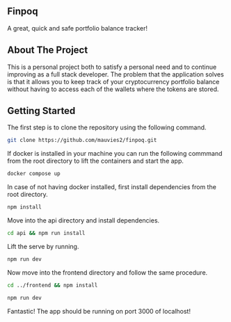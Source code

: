 <!-- TITLE -->

## Finpoq

A great, quick and safe portfolio balance tracker!

<!-- ABOUT THE PROJECT -->

## About The Project

This is a personal project both to satisfy a personal need and to continue improving as a full stack developer. The problem that the application solves is that it allows you to keep track of your cryptocurrency portfolio balance without having to access each of the wallets where the tokens are stored.

<!-- GETTING STARTED -->

## Getting Started

The first step is to clone the repository using the following command.

```sh
git clone https://github.com/mauvies2/finpoq.git
```

If docker is installed in your machine you can run the following commmand from the root directory to lift the containers and start the app.

```sh
docker compose up
```

In case of not having docker installed, first install dependencies from the root directory.

```sh
npm install
```

Move into the api directory and install dependencies.

```sh
cd api && npm run install
```

Lift the serve by running.

```sh
npm run dev
```

Now move into the frontend directory and follow the same procedure.

```sh
cd ../frontend && npm install
```

```sh
npm run dev
```

Fantastic! The app should be running on port 3000 of localhost!
